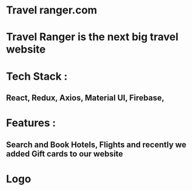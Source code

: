 <h1> Travel ranger.com</h1>

<h1> Travel Ranger is the next big travel website</h1>

<h1>Tech Stack :</h1> <h2>React, Redux, Axios, Material UI, Firebase,</h2>

<h1>Features :</h1> <h2>Search and Book Hotels, Flights and recently we added Gift cards to our website</h2>

<h1>Logo</h1>





